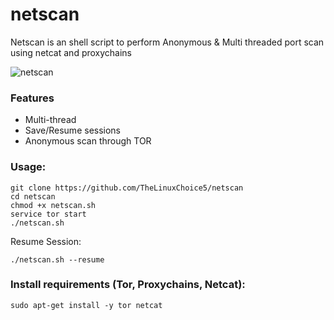 # netscan

Netscan is an shell script to perform Anonymous & Multi threaded port scan using netcat and proxychains 

![netscan](https://user-images.githubusercontent.com/34893261/39967102-57501cd8-568c-11e8-8d97-7c031947cc3f.png)

### Features
- Multi-thread
- Save/Resume sessions
- Anonymous scan through TOR
### Usage:
```
git clone https://github.com/TheLinuxChoice5/netscan
cd netscan
chmod +x netscan.sh
service tor start
./netscan.sh
```
Resume Session:
```
./netscan.sh --resume
```
### Install requirements (Tor, Proxychains, Netcat):

```
sudo apt-get install -y tor netcat
```
